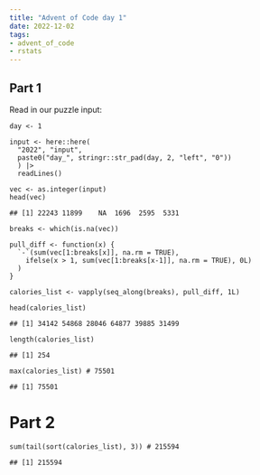 ```yaml
---
title: "Advent of Code day 1"
date: 2022-12-02
tags:
- advent_of_code
- rstats
---
```


## Part 1

Read in our puzzle input:

    day <- 1

    input <- here::here(
      "2022", "input",
      paste0("day_", stringr::str_pad(day, 2, "left", "0"))
      ) |>
      readLines()

    vec <- as.integer(input)
    head(vec)

    ## [1] 22243 11899    NA  1696  2595  5331

    breaks <- which(is.na(vec))

    pull_diff <- function(x) {
      `-`(sum(vec[1:breaks[x]], na.rm = TRUE),
        ifelse(x > 1, sum(vec[1:breaks[x-1]], na.rm = TRUE), 0L)
      )
    }

    calories_list <- vapply(seq_along(breaks), pull_diff, 1L)

    head(calories_list)

    ## [1] 34142 54868 28046 64877 39885 31499

    length(calories_list)

    ## [1] 254

    max(calories_list) # 75501

    ## [1] 75501

# Part 2

    sum(tail(sort(calories_list), 3)) # 215594

    ## [1] 215594
